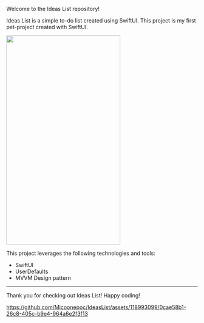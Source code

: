 
Welcome to the Ideas List repository! 

Ideas List is a simple to-do list created using SwiftUI. This project is my first pet-project created with SwiftUI.



<img src="https://github.com/Micoonepoc/IdeasList/assets/118993099/da933934-24cc-468b-98fa-56cc21d0f2ed" width="300" height="550"/>

This project leverages the following technologies and tools:

- SwiftUI
- UserDefaults
- MVVM Design pattern
  
---

Thank you for checking out Ideas List! Happy coding!

https://github.com/Micoonepoc/IdeasList/assets/118993099/0cae58b1-26c8-405c-b9e4-964a6e2f3f13

